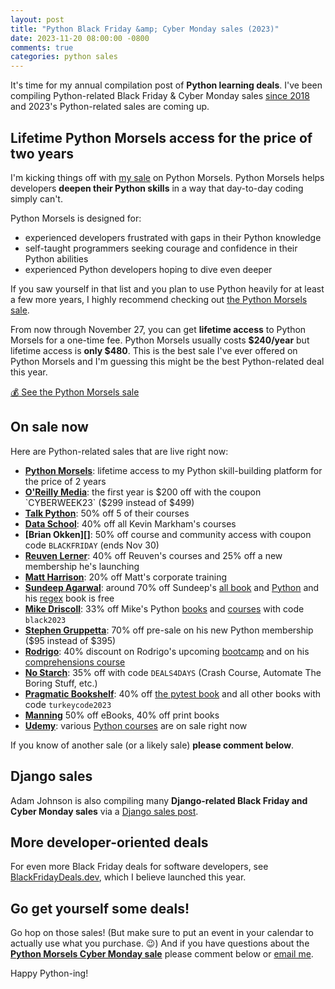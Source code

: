 ```yaml
---
layout: post
title: "Python Black Friday &amp; Cyber Monday sales (2023)"
date: 2023-11-20 08:00:00 -0800
comments: true
categories: python sales
---
```


It's time for my annual compilation post of **Python learning deals**.
I've been compiling Python-related Black Friday & Cyber Monday sales [since 2018](https://treyhunner.com/blog/categories/sales/) and 2023's Python-related sales are coming up.


## Lifetime Python Morsels access for the price of two years

I'm kicking things off with [my sale][python morsels] on Python Morsels.
Python Morsels helps developers **deepen their Python skills** in a way that day-to-day coding simply can't.

Python Morsels is designed for:

- experienced developers frustrated with gaps in their Python knowledge
- self-taught programmers seeking courage and confidence in their Python abilities
- experienced Python developers hoping to dive even deeper

If you saw yourself in that list and you plan to use Python heavily for at least a few more years, I highly recommend checking out [the Python Morsels sale][python morsels].

From now through November 27, you can get **lifetime access** to Python Morsels for a one-time fee.
Python Morsels usually costs **$240/year** but lifetime access is **only $480**.
This is the best sale I've ever offered on Python Morsels and I'm guessing this might be the best Python-related deal this year.

<a href="https://pythonmorsels.com/lifetime-access-sale/" class="subscribe-btn form-big">💰 See the Python Morsels sale</a>


## On sale now

Here are Python-related sales that are live right now:

- **[Python Morsels][]**: lifetime access to my Python skill-building platform for the price of 2 years
- **[O'Reilly Media][oreilly]**: the first year is $200 off with the coupon `CYBERWEEK23` ($299 instead of $499)
- **[Talk Python][]**: 50% off 5 of their courses
- **[Data School][]**: 40% off all Kevin Markham's courses
- **[Brian Okken][]**: 50% off course and community access with coupon code `BLACKFRIDAY` (ends Nov 30)
- **[Reuven Lerner][reuven]**: 40% off Reuven's courses and 25% off a new membership he's launching
- **[Matt Harrison][]**: 20% off Matt's corporate training
- **[Sundeep Agarwal][sundeep]**: around 70% off Sundeep's [all book][all book bundle] and [Python][python bundle] and his [regex][] book is free
- **[Mike Driscoll][driscoll]**: 33% off Mike's Python [books][mike books] and [courses][mike courses] with code `black2023`
- **[Stephen Gruppetta][]**: 70% off pre-sale on his new Python membership ($95 instead of $395)
- **[Rodrigo][]**: 40% discount on Rodrigo's upcoming [bootcamp][] and on his [comprehensions course][]
- **[No Starch][]**: 35% off with code `DEALS4DAYS` (Crash Course, Automate The Boring Stuff, etc.)
- **[Pragmatic Bookshelf][]**: 40% off [the pytest book][] and all other books with code `turkeycode2023`
- **[Manning][]** 50% off eBooks, 40% off print books
- **[Udemy][]**: various [Python courses][udemy courses] are on sale right now

If you know of another sale (or a likely sale) **please comment below**.


## Django sales

Adam Johnson is also compiling many **Django-related Black Friday and Cyber Monday sales** via a [Django sales post][adam post].


## More developer-oriented deals

For even more Black Friday deals for software developers, see [BlackFridayDeals.dev](https://blackfridaydeals.dev), which I believe launched this year.


## Go get yourself some deals!

Go hop on those sales! (But make sure to put an event in your calendar to actually use what you purchase. 😉)
And if you have questions about the [**Python Morsels Cyber Monday sale**][python morsels] please comment below or [email me][].

Happy Python-ing!


[python morsels]: https://www.pythonmorsels.com/lifetime-access-sale/
[adam post]: https://adamj.eu/tech/2023/11/20/django-black-friday-deals-2023/
[data school]: https://courses.dataschool.io/black-friday
[reuven]: https://lernerpython.com/bfcm-2023/
[metasnake]: https://store.metasnake.com
[driscoll]: https://www.blog.pythonlibrary.org
[mike books]: https://driscollis.gumroad.com/
[mike courses]: https://www.teachmepython.com/
[rodrigo]: https://mathspp.gumroad.com/
[bootcamp]: https://mathspp.gumroad.com/l/pythonbootcamp?code=bootcampbf23
[comprehensions course]: https://mathspp.gumroad.com/l/comprehending-comprehensions?code=presale
[sundeep]: https://learnbyexample.gumroad.com
[all book bundle]: https://learnbyexample.gumroad.com/l/all-books/FestiveOffer
[python bundle]: https://learnbyexample.gumroad.com/l/python-bundle/FestiveOffer
[regex]: https://learnbyexample.gumroad.com/l/py_regex/FestiveOffer
[pragmatic bookshelf]: https://pragprog.com/
[manning]: https://www.manning.com/catalog#section-50
[the pytest book]: https://pragprog.com/titles/bopytest2/python-testing-with-pytest-second-edition/
[Stephen Gruppetta]: https://thepythoncodingplace.com/membership/
[talk python]: http://talkpython.fm/black-friday
[email me]: mailto:he&#108;p&#64;&#112;%7&#57;th%6Fnmo&#114;s%6&#53;ls&#46;&#99;&#111;m
[no starch]: https://nostarch.com/catalog/python
[udemy]: https://udemy.com
[udemy courses]: https://www.udemy.com/topic/python/
[oreilly]: https://learning.oreilly.com/signup/?promotion_code=CYBERWEEK23
[matt harrison]: https://www.linkedin.com/feed/update/urn:li:activity:7133217889460883456/
